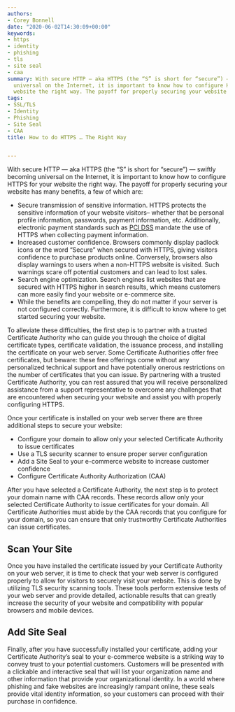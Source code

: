 ```yaml
---
authors:
- Corey Bonnell
date: "2020-06-02T14:30:09+00:00"
keywords:
- https
- identity
- phishing
- tls
- site seal
- caa
summary: With secure HTTP — aka HTTPS (the “S” is short for “secure”) — swiftly becoming
  universal on the Internet, it is important to know how to configure HTTPS for your
  website the right way. The payoff for properly securing your website has many benefits.
tags:
- SSL/TLS
- Identity
- Phishing
- Site Seal
- CAA
title: How to do HTTPS … The Right Way


---
```

With secure HTTP — aka HTTPS (the “S” is short for “secure”) — swiftly becoming universal on the Internet, it is important to know how to configure HTTPS for your website the right way. The payoff for properly securing your website has many benefits, a few of which are:

- Secure transmission of sensitive information. HTTPS protects the sensitive information of your website visitors– whether that be personal profile information, passwords, payment information, etc. Additionally, electronic payment standards such as [PCI DSS](https://securetrust.blog/2020/04/27/apply-critical-thinking-to-security-and-compliance/) mandate the use of HTTPS when collecting payment information.
- Increased customer confidence. Browsers commonly display padlock icons or the word “Secure” when secured with HTTPS, giving visitors confidence to purchase products online. Conversely, browsers also display warnings to users when a non-HTTPS website is visited. Such warnings scare off potential customers and can lead to lost sales.
- Search engine optimization. Search engines list websites that are secured with HTTPS higher in search results, which means customers can more easily find your website or e-commerce site.
- While the benefits are compelling, they do not matter if your server is not configured correctly. Furthermore, it is difficult to know where to get started securing your website.

To alleviate these difficulties, the first step is to partner with a trusted Certificate Authority who can guide you through the choice of digital certificate types, certificate validation, the issuance process, and installing the certificate on your web server. Some Certificate Authorities offer free certificates, but beware: these free offerings come without any personalized technical support and have potentially onerous restrictions on the number of certificates that you can issue. By partnering with a trusted Certificate Authority, you can rest assured that you will receive personalized assistance from a support representative to overcome any challenges that are encountered when securing your website and assist you with properly configuring HTTPS.

Once your certificate is installed on your web server there are three additional steps to secure your website:

- Configure your domain to allow only your selected Certificate Authority to issue certificates
- Use a TLS security scanner to ensure proper server configuration
- Add a Site Seal to your e-commerce website to increase customer confidence
- Configure Certificate Authority Authorization (CAA)

After you have selected a Certificate Authority, the next step is to protect your domain name with CAA records. These records allow only your selected Certificate Authority to issue certificates for your domain. All Certificate Authorities must abide by the CAA records that you configure for your domain, so you can ensure that only trustworthy Certificate Authorities can issue certificates.

## Scan Your Site

Once you have installed the certificate issued by your Certificate Authority on your web server, it is time to check that your web server is configured properly to allow for visitors to securely visit your website. This is done by utilizing TLS security scanning tools. These tools perform extensive tests of your web server and provide detailed, actionable results that can greatly increase the security of your website and compatibility with popular browsers and mobile devices.

## Add Site Seal

Finally, after you have successfully installed your certificate, adding your Certificate Authority’s seal to your e-commerce website is a striking way to convey trust to your potential customers. Customers will be presented with a clickable and interactive seal that will list your organization name and other information that provide your organizational identity. In a world where phishing and fake websites are increasingly rampant online, these seals provide vital identity information, so your customers can proceed with their purchase in confidence.